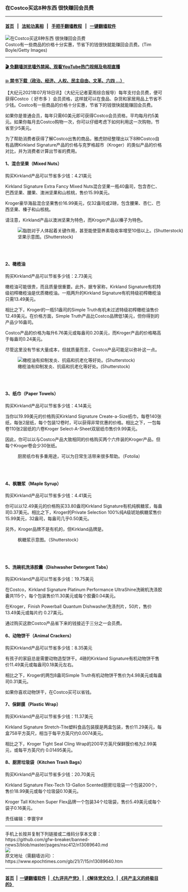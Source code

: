 ### 在Costco买这8种东西 很快赚回会员费
------------------------

#### [首页](https://github.com/gfw-breaker/banned-news3/blob/master/README.md) &nbsp;&nbsp;|&nbsp;&nbsp; [法轮功真相](https://github.com/begood0513/basic/blob/master/README.md)  &nbsp;&nbsp;|&nbsp;&nbsp; [手把手翻墙教程](https://github.com/gfw-breaker/guides/wiki)  &nbsp;&nbsp;|&nbsp;&nbsp; [一键翻墙软件](https://github.com/gfw-breaker/nogfw/blob/master/README.md)  



<div><img alt="在Costco买这8种东西 很快赚回会员费" class="attachment-djy_600_400 size-djy_600_400 wp-post-image" src="https://i.epochtimes.com/assets/uploads/2015/06/1503021107332546-600x400.jpg"/>
<div class="caption">
 Costco有一些商品的价格十分实惠，节省下的钱很快就能赚回会员费。(Tim Boyle/Getty Images)
</div></div><hr/>

#### [ 🎬  免翻墙浏览墙外禁闻、观看YouTube热门视频及电视直播](https://github.com/gfw-breaker/HelloWorld)

#### [ 💥  禁书下载（政治、经济、人权、民主自由、文革、六四 ...）](https://github.com/gfw-breaker/books/blob/master/README.md)

<div><p>
 【大纪元2021年07月18日讯】（大纪元记者夏雨综合报导）每年支付会员费，便可获得Costco（
 <ok href="https://www.epochtimes.com/gb/tag/%E5%A5%BD%E5%B8%82%E5%A4%9A.html">
  好市多
 </ok>
 ）会员资格，这样就可以在食品、杂货和家居用品上节省不少钱。Costco有一些商品的价格十分实惠，节省下的钱很快就能赚回会员费。
</p>
<p>
 如果你是普通会员，每年只需60美元即可获得Costco会员资格，平均每月约5美元。如果你每月去Costco购物一次，你可以仔细考虑下如何利用这一次购物，节省至少5美元。
</p>
<p>
 为了帮助消费者获得了解Costco出售的商品，雅虎财经整理出以下8种Costco自有品牌Kirkland Signature产品的价格与克罗格超市（Kroger）的类似产品的价格对比，并为消费者计算出节省的费用。
</p>
<h4>
 1、混合坚果（Mixed Nuts）
</h4>
<p>
 购买Kirkland产品可以节省多少钱：4.21美元
</p>
<p>
 Kirkland Signature Extra Fancy Mixed Nuts混合坚果一瓶40盎司，包含杏仁、巴西坚果、腰果、澳洲坚果和山核桃，售价15.99美元。
</p>
<p>
 Kroger豪华海盐混合坚果售价16.99美元，仅32盎司或2磅，包含腰果、杏仁、巴西坚果、榛子和山核桃。
</p>
<p>
 请注意，Kirkland产品以澳洲坚果为特色，而Kroger产品以榛子为特色。
</p>
<figure aria-describedby="caption-attachment-12376259" class="wp-caption alignnone" id="attachment_12376259" style="width: 600px">
 <ok href="https://i.epochtimes.com/assets/uploads/2020/09/high-fat-food-nuts_213903202.jpg" target="_blank">
  <img alt="脂肪对于人体起着关键作用，甚至能使营养素吸收率增至10倍以上。(Shutterstock)" class="size-large wp-image-12376259" src="https://i.epochtimes.com/assets/uploads/2020/09/high-fat-food-nuts_213903202-600x400.jpg"/>
 </ok>
 <br/><figcaption class="wp-caption-text" id="caption-attachment-12376259">
  坚果示意图。(Shutterstock)
 </figcaption><br/>
</figure><br/>
<h4>
 2、橄榄油
</h4>
<p>
 购买Kirkland产品可以节省多少钱：2.73美元
</p>
<p>
 橄榄油可能很贵，而且质量很重要。此外，据专家称，Kirkland Signature有机特级初榨橄榄油是优质橄榄油。一瓶两升的Kirkland Signature有机特级初榨橄榄油只需13.49美元。
</p>
<p>
 相比之下，Kroger的一瓶51盎司的Simple Truth有机未过滤特级初榨橄榄油售价12.49美元。在价格方面，Simple Truth产品比Costco品牌低1美元，但你得到的产品少16盎司。
</p>
<p>
 Costco产品的价格为每升6.76美元或每盎司0.20美元，而Kroger产品的价格略高于每盎司0.24美元。
</p>
<p>
 尽管这里没有节省大量成本，但就质量而言，Costco产品可能足以弥补这一点。
</p>
<figure aria-describedby="caption-attachment-12204857" class="wp-caption alignnone" id="attachment_12204857" style="width: 600px">
 <ok href="https://i.epochtimes.com/assets/uploads/2020/06/olive-oil2_1316394641-copy.jpg" target="_blank">
  <img alt="橄榄油有抑制发炎、抗癌和抗老化等好处。(Shutterstock)" class="size-large wp-image-12204857" src="https://i.epochtimes.com/assets/uploads/2020/06/olive-oil2_1316394641-copy-600x308.jpg"/>
 </ok>
 <br/><figcaption class="wp-caption-text" id="caption-attachment-12204857">
  橄榄油有抑制发炎、抗癌和抗老化等好处。(Shutterstock)
 </figcaption><br/>
</figure><br/>
<h4>
 3、纸巾（Paper Towels）
</h4>
<p>
 购买Kirkland产品可以节省多少钱：4.14美元
</p>
<p>
 当你以19.99美元的价格购买Kirkland Signature Create-a-Size纸巾，每卷140张纸，每张2层纸，每个包装12卷时，可以获得非常优惠的价格。相比之下，一包每卷110张2层纸的六卷Kroger Select-A-Sheet双层纸巾售价9.99美元。
</p>
<p>
 因此，你可以以与Costco产品大致相同的价格购买两个六件装的Kroger产品，但每个Kroger卷会少30张纸。
</p>
<figure aria-describedby="caption-attachment-5781036" class="wp-caption alignnone" id="attachment_5781036" style="width: 600px">
 <ok href="https://i.epochtimes.com/assets/uploads/2014/10/1410020402551758.jpg" target="_blank">
  <img alt="" class="size-large wp-image-5781036" src="https://i.epochtimes.com/assets/uploads/2014/10/1410020402551758-600x400.jpg"/>
 </ok>
 <br/><figcaption class="wp-caption-text" id="caption-attachment-5781036">
  厨房纸巾有多重用途，可以为日常生活带来很多帮助。（Fotolia）
 </figcaption><br/>
</figure><br/>
<h4>
 4、枫糖浆（Maple Syrup）
</h4>
<p>
 购买Kirkland产品可以节省多少钱：4.41美元
</p>
<p>
 你可以以12.49美元的价格购买33.80盎司Kirkland Signature有机纯枫糖浆，每盎司0.37美元。相比之下，Kroger的Private Selection 100%纯A级琥珀枫糖浆售价15.99美元，32盎司，每盎司几乎0.50美元。
</p>
<p>
 另外，Kroger品牌不是有机的，但Kirkland品牌是。
</p>
<figure aria-describedby="caption-attachment-11484196" class="wp-caption alignnone" id="attachment_11484196" style="width: 600px">
 <ok href="https://i.epochtimes.com/assets/uploads/2019/08/shutterstock_187682732.jpg" target="_blank">
  <img alt="" class="size-large wp-image-11484196" src="https://i.epochtimes.com/assets/uploads/2019/08/shutterstock_187682732-600x398.jpg"/>
 </ok>
 <br/><figcaption class="wp-caption-text" id="caption-attachment-11484196">
  枫糖浆示意图。（Shutterstock）
 </figcaption><br/>
</figure><br/>
<h4>
 5、洗碗机洗涤胶囊（Dishwasher Detergent Tabs）
</h4>
<p>
 购买Kirkland产品可以节省多少钱：19.75美元
</p>
<p>
 在Costco，Kirkland Signature Platinum Performance UltraShine洗碗机洗涤胶囊共115个，每个包装售价11.30美元或每个胶囊0.04美元。
</p>
<p>
 在Kroger，Finish Powerball Quantum Dishwasher洗涤剂片，50片，售价13.49美元或每片约 0.27美元。
</p>
<p>
 通过购买这款Costco产品省下来的钱接近于三分之一会员费。
</p>
<h4>
 6、动物饼干（Animal Crackers）
</h4>
<p>
 购买Kirkland产品可以节省多少钱：8.35美元
</p>
<p>
 有孩子的家庭总是需要动物造型饼干。4磅的Kirkland Signature有机动物饼干售价11.49美元或每盎司0.18美元左右。
</p>
<p>
 相比之下，Kroger的两包8盎司Simple Truth有机动物饼干售价为4.98美元或每盎司0.31美元。
</p>
<p>
 如果你喜欢动物饼干，在Costco买可以省钱。
</p>
<h4>
 7、保鲜膜（Plastic Wrap）
</h4>
<p>
 购买Kirkland产品可以节省多少钱：11.37美元
</p>
<p>
 Kirkland Signature Stretch-Tite塑料食品包装膜是两盒包装，售价11.29美元，每盒758平方英尺，相当于每平方英尺约0.0074美元。
</p>
<p>
 相比之下，Kroger Tight Seal Cling Wrap的200平方英尺保鲜膜价格为2.99美元，或每平方英尺约 0.01495美元。
</p>
<h4>
 8、厨房垃圾袋（Kitchen Trash Bags）
</h4>
<p>
 购买Kirkland产品可以节省多少钱：20.70美元
</p>
<p>
 Kirkland Signature Flex-Tech 13-Gallon Scented厨房垃圾袋一个包装200个，售价18.99美元或每个垃圾袋0.10美元。
</p>
<p>
 Kroger Tall Kitchen Super Flex品牌一个包装34个垃圾袋，售价5.49美元或每个袋子0.16美元。
</p>
<p>
 责任编辑：李寰宇#
</p>
</div>
<hr/>
手机上长按并复制下列链接或二维码分享本文章：<br/>
https://github.com/gfw-breaker/banned-news3/blob/master/pages/nsc412/n13089640.md <br/>
<a href='https://github.com/gfw-breaker/banned-news3/blob/master/pages/nsc412/n13089640.md'><img src='https://github.com/gfw-breaker/banned-news3/blob/master/pages/nsc412/n13089640.md.png'/></a> <br/>
原文地址（需翻墙访问）：https://www.epochtimes.com/gb/21/7/15/n13089640.htm


------------------------
#### [首页](https://github.com/gfw-breaker/banned-news3/blob/master/README.md) &nbsp;|&nbsp; [一键翻墙软件](https://github.com/gfw-breaker/nogfw/blob/master/README.md) &nbsp;| [《九评共产党》](https://github.com/gfw-breaker/9ping.md/blob/master/README.md#九评之一评共产党是什么) | [《解体党文化》](https://github.com/gfw-breaker/jtdwh.md/blob/master/README.md) | [《共产主义的终极目的》](https://github.com/gfw-breaker/gczydzjmd.md/blob/master/README.md)


<img src='http://gfw-breaker.win/banned-news3/pages/nsc412/n13089640.md' width='0px' height='0px'/>